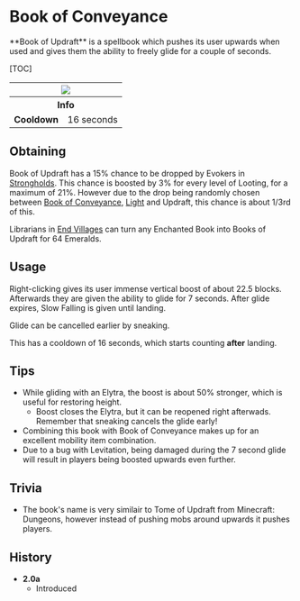 # Book of Conveyance
<div class="result kohara-infobox-grid" markdown>
<div markdown class="kohara-infobox-text">
**Book of Updraft** is a spellbook which pushes its user upwards when used and gives them the ability to freely glide for a couple of seconds.

[TOC]

</div>
<div class="kohara-infobox-table">
  <table id="kohara-infobox--item">
	<tr>
		<th colspan="2" class="kohara-infobox--top-image"><img src="../../../assets/items/book_of_updraft.png"></th>
	</tr>
    <tr>
		<th colspan="2">Info</th>
	</tr>
	<tr>
		<td><b>Cooldown</b></td>
		<td>16 seconds</td>
	</tr>
</table>
</div>
</div>

## Obtaining
Book of Updraft has a 15% chance to be dropped by Evokers in [Strongholds](../../structures/stronghold.md). This chance is boosted by 3% for every level of Looting, for a maximum of 21%. However due to the drop being randomly chosen between [Book of Conveyance](conveyance.md), [Light](light.md) and Updraft, this chance is about 1/3rd of this.

Librarians in [End Villages](../structures/end_village.md) can turn any Enchanted Book into Books of Updraft for 64 <i class="icon-minecraft icon-minecraft-emerald"></i>Emeralds.

## Usage
Right-clicking gives its user immense vertical boost of about 22.5 blocks. Afterwards they are given the ability to glide for 7 seconds. After glide expires, Slow Falling is given until landing.

Glide can be cancelled earlier by sneaking.

This has a cooldown of 16 seconds, which starts counting **after** landing.

## Tips 
- While gliding with an Elytra, the boost is about 50% stronger, which is useful for restoring height.
    - Boost closes the Elytra, but it can be reopened right afterwads. Remember that sneaking cancels the glide early!
- Combining this book with Book of Conveyance makes up for an excellent mobility item combination.
- Due to a bug with Levitation, being damaged during the 7 second glide will result in players being boosted upwards even further.

## Trivia
- The book's name is very similair to Tome of Updraft from Minecraft: Dungeons, however instead of pushing mobs around upwards it pushes players.

## History
- **2.0a**
    - Introduced
